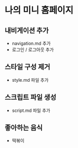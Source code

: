 # 나의 미니 홈페이지

## 내비게이션 추가
- navigation.md 추가
- 로그인 / 로그아웃 추가

## 스타일 구성 제거
- style.md 파일 추가

## 스크립트 파일 생성
- script.md 파일 추가

## 좋아하는 음식
- 떡볶이

